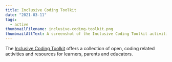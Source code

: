 ```yaml
---
title: Inclusive Coding Toolkit
date: "2021-03-11"
tags:
  - active
thumbnailFilename: inclusive-coding-toolkit.png
thumbnailAltText: A screenshot of the Inclusive Coding Toolkit activities
---
```

The [Inclusive Coding Toolkit](https://weavly.org/learn/activities/?type=On-Screen) offers a collection of open, coding
related activities and resources for learners, parents and educators.
